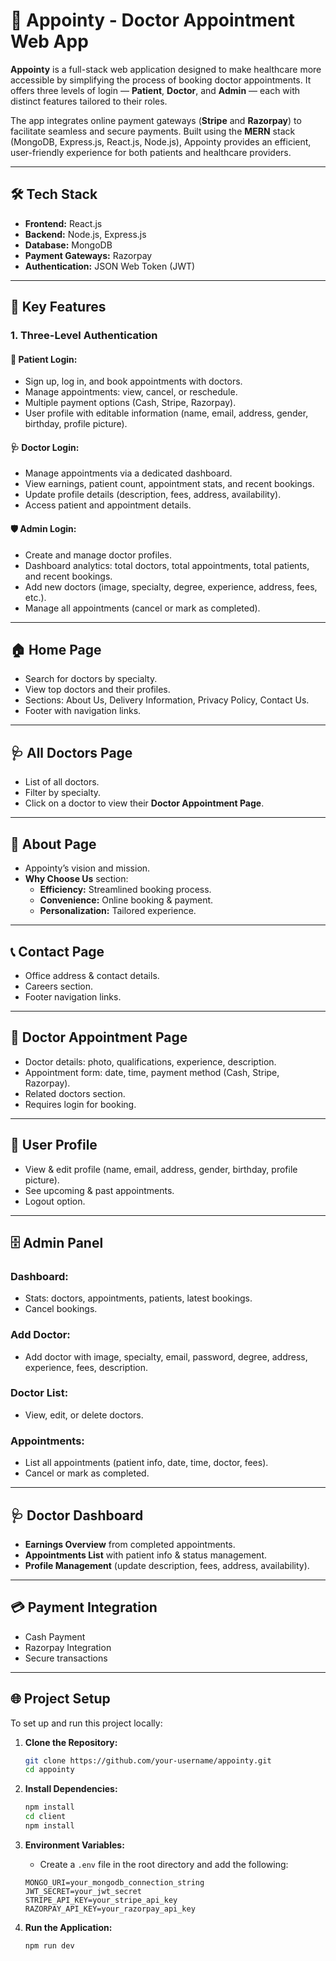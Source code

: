 # 🏥 Appointy - Doctor Appointment Web App

**Appointy** is a full-stack web application designed to make healthcare more accessible by simplifying the process of booking doctor appointments. It offers three levels of login — **Patient**, **Doctor**, and **Admin** — each with distinct features tailored to their roles.  

The app integrates online payment gateways (**Stripe** and **Razorpay**) to facilitate seamless and secure payments. Built using the **MERN** stack (MongoDB, Express.js, React.js, Node.js), Appointy provides an efficient, user-friendly experience for both patients and healthcare providers.

---

## 🛠️ Tech Stack
- **Frontend:** React.js  
- **Backend:** Node.js, Express.js  
- **Database:** MongoDB  
- **Payment Gateways:** Razorpay  
- **Authentication:** JSON Web Token (JWT)  

---

## 🔑 Key Features

### 1. Three-Level Authentication
#### 👤 Patient Login:
- Sign up, log in, and book appointments with doctors.
- Manage appointments: view, cancel, or reschedule.
- Multiple payment options (Cash, Stripe, Razorpay).
- User profile with editable information (name, email, address, gender, birthday, profile picture).

#### 🩺 Doctor Login:
- Manage appointments via a dedicated dashboard.
- View earnings, patient count, appointment stats, and recent bookings.
- Update profile details (description, fees, address, availability).
- Access patient and appointment details.

#### 🛡️ Admin Login:
- Create and manage doctor profiles.
- Dashboard analytics: total doctors, total appointments, total patients, and recent bookings.
- Add new doctors (image, specialty, degree, experience, address, fees, etc.).
- Manage all appointments (cancel or mark as completed).

---

## 🏠 Home Page
- Search for doctors by specialty.  
- View top doctors and their profiles.  
- Sections: About Us, Delivery Information, Privacy Policy, Contact Us.  
- Footer with navigation links.  

---

## 🩺 All Doctors Page
- List of all doctors.  
- Filter by specialty.  
- Click on a doctor to view their **Doctor Appointment Page**.  

---

## 📄 About Page
- Appointy’s vision and mission.  
- **Why Choose Us** section:  
  - **Efficiency:** Streamlined booking process.  
  - **Convenience:** Online booking & payment.  
  - **Personalization:** Tailored experience.  

---

## 📞 Contact Page
- Office address & contact details.  
- Careers section.  
- Footer navigation links.  

---

## 📅 Doctor Appointment Page
- Doctor details: photo, qualifications, experience, description.  
- Appointment form: date, time, payment method (Cash, Stripe, Razorpay).  
- Related doctors section.  
- Requires login for booking.  

---

## 👤 User Profile
- View & edit profile (name, email, address, gender, birthday, profile picture).  
- See upcoming & past appointments.  
- Logout option.  

---

## 🗄️ Admin Panel
### Dashboard:
- Stats: doctors, appointments, patients, latest bookings.
- Cancel bookings.

### Add Doctor:
- Add doctor with image, specialty, email, password, degree, address, experience, fees, description.

### Doctor List:
- View, edit, or delete doctors.

### Appointments:
- List all appointments (patient info, date, time, doctor, fees).
- Cancel or mark as completed.

---

## 🩺 Doctor Dashboard
- **Earnings Overview** from completed appointments.  
- **Appointments List** with patient info & status management.  
- **Profile Management** (update description, fees, address, availability).  

---

## 💳 Payment Integration
- Cash Payment  
- Razorpay Integration  
- Secure transactions  

---

## 🌐 Project Setup

To set up and run this project locally:

1. **Clone the Repository:**
    ```bash
    git clone https://github.com/your-username/appointy.git
    cd appointy
    ```

2. **Install Dependencies:**
    ```bash
    npm install
    cd client
    npm install
    ```

3. **Environment Variables:**
    - Create a `.env` file in the root directory and add the following:
    ```env
    MONGO_URI=your_mongodb_connection_string
    JWT_SECRET=your_jwt_secret
    STRIPE_API_KEY=your_stripe_api_key
    RAZORPAY_API_KEY=your_razorpay_api_key
    ```

4. **Run the Application:**
    ```bash
    npm run dev
    ```

